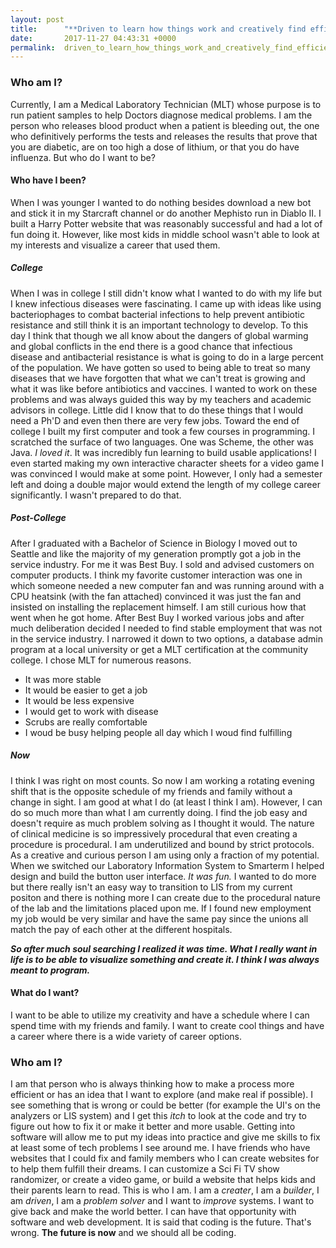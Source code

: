 ```yaml
---
layout: post
title:      "**Driven to learn how things work and creatively find efficient solutions**"
date:       2017-11-27 04:43:31 +0000
permalink:  driven_to_learn_how_things_work_and_creatively_find_efficient_solutions
---
```


### Who am I? 
Currently, I am a Medical Laboratory Technician (MLT) whose purpose is to run patient samples to help Doctors diagnose medical problems. I am the person who releases blood product when a patient is bleeding out, the one who definitively performs the tests and releases the results that prove that you are diabetic, are on too high a dose of lithium, or that you do have influenza. But who do I want to be?
 
#### Who have I been? 
When I was younger I wanted to do nothing besides download a new bot and stick it in my Starcraft channel or do another Mephisto run in Diablo II. I built a Harry Potter website that was reasonably successful and had a lot of fun doing it. However, like most kids in middle school wasn't able to look at my interests and visualize a career that used them. 
 
##### College
When I was in college I still didn't know what I wanted to do with my life but I knew infectious diseases were fascinating. I  came up with ideas like using bacteriophages to combat bacterial infections to help prevent antibiotic resistance and still think it is an important technology to develop. To this day I think that though we all know about the dangers of global warming and global conflicts in the end there is a good chance that infectious disease and antibacterial resistance is what is going to do in a large percent of the population. We have gotten so used to being able to treat so many diseases that we have forgotten that what we can't treat is growing and what it was like before antibiotics and vaccines. I wanted to work on these problems and was always guided this way by my teachers and academic advisors in college. Little did I know that to do these things that I would need a Ph'D and even then there are very few jobs. Toward the end of college I built my first computer and took a few courses in programming. I scratched the surface of two languages. One was Scheme, the other was Java. *I loved it*. It was incredibly fun learning to build usable applications! I even started making my own interactive character sheets for a video game I was convinced I would make at some point. However, I only had a semester left and doing a double major would extend the length of my college career significantly. I wasn't prepared to do that.
 
##### Post-College
After I graduated with a Bachelor of Science in Biology I moved out to Seattle and like the majority of my generation promptly got a job in the service industry. For me it was Best Buy. I sold and advised customers on computer products. I think my favorite customer interaction was one in which someone needed a new computer fan and was running around with a CPU heatsink (with the fan attached) convinced it was just the fan and insisted on installing the replacement himself. I am still curious how that went when he got home. After Best Buy I worked various jobs and after much deliberation decided I needed to find stable employment that was not in the service industry. I narrowed it down to two options, a database admin program at a local university or get a MLT certification at the community college. I chose MLT for numerous reasons.

* It was more stable
* It would be easier to get a job
* It would be less expensive
* I would get to work with disease
* Scrubs are really comfortable
* I woud be busy helping people all day which I woud find fulfilling

##### Now
I think I was right on most counts. So now I am working a rotating evening shift that is the opposite schedule of my friends and family without a change in sight. I am good at what I do (at least I think I am). However, I can do so much more than what I am currently doing. I find the job easy and doesn't require as much problem solving as I thought it would. The nature of clinical medicine is so impressively procedural that even creating a procedure is procedural. I am underutilized and bound by strict protocols. As a creative and curious person I am using only a fraction of my potential. When we switched our Laboratory Information System to Smarterm I helped design and build the button user interface. *It was fun.* I wanted to do more but there really isn't an easy way to transition to LIS from my current positon and there is nothing more I can create due to the procedural nature of the lab and the limitations placed upon me. If I found new employment my job would be very similar and have the same pay since the unions all match the pay of each other at the different hospitals.

***So after much soul searching I realized it was time. What I really want in life is to be able to visualize something and create it. I think I was always meant to program.***

#### What do I want?
I want to be able to utilize my creativity and have a schedule where I can spend time with my friends and family. I want to create cool things and have a career where there is a wide variety of career options.

### Who am I? 
I am that person who is always thinking how to make a process more efficient or has an idea that I want to explore (and make real if possible). I see something that is wrong or could be better (for example the UI's on the analyzers or LIS system) and I get this *itch* to look at the code and try to figure out how to fix it or make it better and more usable. Getting into software will allow me to put my ideas into practice and give me skills to fix at least some of tech problems I see around me. I have friends who have websites that I could fix and family members who I can create websites for to help them fulfill their dreams. I can customize a Sci Fi TV show randomizer, or create a video game, or build a website that helps kids and their parents learn to read. This is who I am. I am a *creater*, I am a *builder*, I am *driven*, I am a *problem solver* and I want to *improve* systems. I want to give back and make the world better. I can have that opportunity with software and web development. It is said that coding is the future. That's wrong. **The future is now** and we should all be coding.
